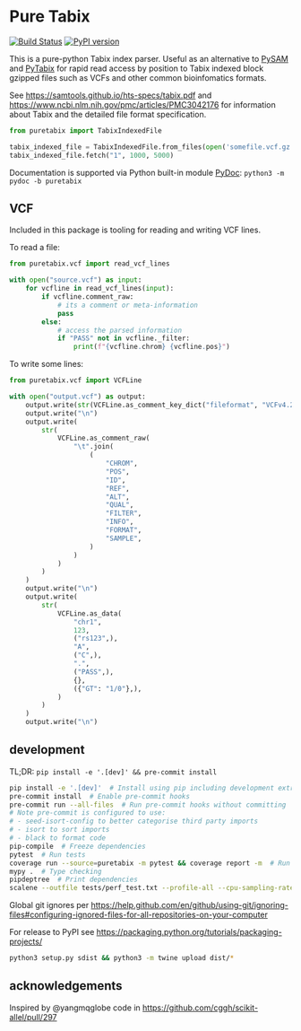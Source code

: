 Pure Tabix
==========

[![Build Status](https://circleci.com/gh/sanogenetics/puretabix.svg?style=svg)](https://app.circleci.com/pipelines/github/sanogenetics/puretabix)
[![PyPI version](https://badge.fury.io/py/puretabix.svg)](https://badge.fury.io/py/puretabix)

This is a pure-python Tabix index parser. Useful as an alternative to [PySAM](https://pypi.org/project/pysam) and [PyTabix](https://pypi.org/project/pytabix)
for rapid read access by position to Tabix indexed block gzipped files such as VCFs and other common bioinfomatics formats.

See https://samtools.github.io/hts-specs/tabix.pdf and https://www.ncbi.nlm.nih.gov/pmc/articles/PMC3042176 for information
about Tabix and the detailed file format specification.

```py
from puretabix import TabixIndexedFile

tabix_indexed_file = TabixIndexedFile.from_files(open('somefile.vcf.gz', 'rb'), open('somefile.vcf.gz.tbi', 'rb'))
tabix_indexed_file.fetch("1", 1000, 5000)
```

Documentation is supported via Python built-in module [PyDoc](https://docs.python.org/3/library/pydoc.html): `python3 -m pydoc -b puretabix`

VCF
---

Included in this package is tooling for reading and writing VCF lines.

To read a file:

```python
from puretabix.vcf import read_vcf_lines

with open("source.vcf") as input:
    for vcfline in read_vcf_lines(input):
        if vcfline.comment_raw:
            # its a comment or meta-information
            pass
        else:
            # access the parsed information
            if "PASS" not in vcfline._filter:
                print(f"{vcfline.chrom} {vcfline.pos}")
```

To write some lines:

```python
from puretabix.vcf import VCFLine

with open("output.vcf") as output:
    output.write(str(VCFLine.as_comment_key_dict("fileformat", "VCFv4.2")))
    output.write("\n")
    output.write(
        str(
            VCFLine.as_comment_raw(
                "\t".join(
                    (
                        "CHROM",
                        "POS",
                        "ID",
                        "REF",
                        "ALT",
                        "QUAL",
                        "FILTER",
                        "INFO",
                        "FORMAT",
                        "SAMPLE",
                    )
                )
            )
        )
    )
    output.write("\n")
    output.write(
        str(
            VCFLine.as_data(
                "chr1",
                123,
                ("rs123",),
                "A",
                ("C",),
                ".",
                ("PASS",),
                {},
                ({"GT": "1/0"},),
            )
        )
    )
    output.write("\n")
```

development
-----------

TL;DR: `pip install -e '.[dev]' && pre-commit install`

```sh
pip install -e '.[dev]'  # Install using pip including development extras
pre-commit install  # Enable pre-commit hooks
pre-commit run --all-files  # Run pre-commit hooks without committing
# Note pre-commit is configured to use:
# - seed-isort-config to better categorise third party imports
# - isort to sort imports
# - black to format code
pip-compile  # Freeze dependencies
pytest  # Run tests
coverage run --source=puretabix -m pytest && coverage report -m  # Run tests, print coverage
mypy .  # Type checking
pipdeptree  # Print dependencies
scalene --outfile tests/perf_test.txt --profile-all --cpu-sampling-rate 0.0001 tests/perf_test.py  # performance measurements
```

Global git ignores per https://help.github.com/en/github/using-git/ignoring-files#configuring-ignored-files-for-all-repositories-on-your-computer

For release to PyPI see https://packaging.python.org/tutorials/packaging-projects/
```sh
python3 setup.py sdist && python3 -m twine upload dist/*
```

acknowledgements
----------------

Inspired by @yangmqglobe code in https://github.com/cggh/scikit-allel/pull/297
